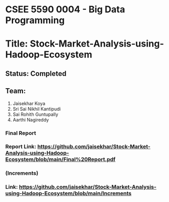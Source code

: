 # CSEE 5590 0004 - Big Data Programming
# Title: Stock-Market-Analysis-using-Hadoop-Ecosystem

## Status: Completed

## Team:
1. Jaisekhar Koya
2. Sri Sai Nikhil Kantipudi
3. Sai Rohith Guntupally
4. Aarthi Nagireddy

### Final Report
### Report Link: https://github.com/jaisekhar/Stock-Market-Analysis-using-Hadoop-Ecosystem/blob/main/Final%20Report.pdf

### (Increments)
### Link: https://github.com/jaisekhar/Stock-Market-Analysis-using-Hadoop-Ecosystem/blob/main/Increments
